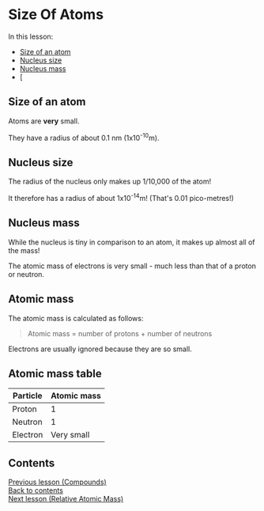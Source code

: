 # Size Of Atoms

In this lesson:

* [Size of an atom](#size-of-an-atom)
* [Nucleus size](#nucleus-size)
* [Nucleus mass](#nucleus-mass)
* [

## Size of an atom

Atoms are **very** small.

They have a radius of about 0.1 nm (1x10<sup>-10</sup>m).

## Nucleus size

The radius of the nucleus only makes up 1/10,000 of the atom!

It therefore has a radius of about 1x10<sup>-14</sup>m! (That's 0.01 pico-metres!)

## Nucleus mass

While the nucleus is tiny in comparison to an atom, it makes up almost all of the mass!

The atomic mass of electrons is very small - much less than that of a proton or neutron.

## Atomic mass

The atomic mass is calculated as follows:

> Atomic mass = number of protons + number of neutrons

Electrons are usually ignored because they are so small.

## Atomic mass table

| Particle | Atomic mass |
| -------- | ----------- |
| Proton   | 1           |
| Neutron  | 1           |
| Electron | Very small  |

## Contents

[Previous lesson (Compounds)](1.6-AtomicDiscovery.md)  
[Back to contents](README.md)  
[Next lesson (Relative Atomic Mass)](1.8-RelAtomicMass.md)

